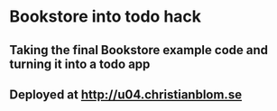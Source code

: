# Bookstore into todo hack
## Taking the final Bookstore example code and turning it into a todo app
## Deployed at http://u04.christianblom.se